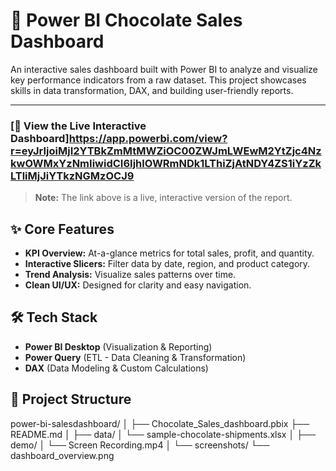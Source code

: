 # 🍫 Power BI Chocolate Sales Dashboard

An interactive sales dashboard built with Power BI to analyze and visualize key performance indicators from a raw dataset. This project showcases skills in data transformation, DAX, and building user-friendly reports.

---

### [🚀 View the Live Interactive Dashboard]https://app.powerbi.com/view?r=eyJrIjoiMjI2YTBkZmMtMWZiOC00ZWJmLWEwM2YtZjc4NzkwOWMxYzNmIiwidCI6IjhlOWRmNDk1LThiZjAtNDY4ZS1iYzZkLTliMjJiYTkzNGMzOCJ9

> **Note:** The link above is a live, interactive version of the report. 


## ✨ Core Features
- **KPI Overview:** At-a-glance metrics for total sales, profit, and quantity.
- **Interactive Slicers:** Filter data by date, region, and product category.
- **Trend Analysis:** Visualize sales patterns over time.
- **Clean UI/UX:** Designed for clarity and easy navigation.

## 🛠️ Tech Stack
- **Power BI Desktop** (Visualization & Reporting)
- **Power Query** (ETL - Data Cleaning & Transformation)
- **DAX** (Data Modeling & Custom Calculations)


## 📂 Project Structure
power-bi-salesdashboard/
│
├── Chocolate_Sales_dashboard.pbix 
├── README.md 
│
├── data/
│ └── sample-chocolate-shipments.xlsx
│
├── demo/
│ └── Screen Recording.mp4 
│
└── screenshots/
└── dashboard_overview.png 